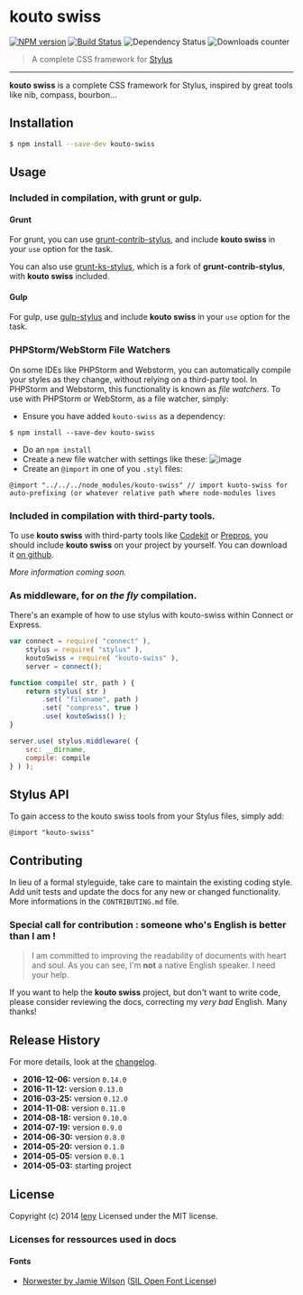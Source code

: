 # kouto swiss

[![NPM version](https://badge.fury.io/js/kouto-swiss.svg)](http://badge.fury.io/js/kouto-swiss) [![Build Status](http://img.shields.io/travis/leny/kouto-swiss.svg)](https://travis-ci.org/leny/kouto-swiss) ![Dependency Status](https://david-dm.org/leny/kouto-swiss.svg) ![Downloads counter](http://img.shields.io/npm/dm/kouto-swiss.svg)

> A complete CSS framework for [Stylus](http://learnboost.github.io/stylus/)

* * *

**kouto swiss** is a complete CSS framework for Stylus, inspired by great tools like nib, compass, bourbon…

## Installation

```bash
$ npm install --save-dev kouto-swiss
```

## Usage

### Included in compilation, with grunt or gulp.

#### Grunt

For grunt, you can use [grunt-contrib-stylus](https://www.npmjs.org/package/grunt-contrib-stylus), and include **kouto swiss** in your `use` option for the task.

You can also use [grunt-ks-stylus](https://www.npmjs.org/package/grunt-ks-stylus), which is a fork of **grunt-contrib-stylus**, with **kouto swiss** included.

#### Gulp

For gulp, use [gulp-stylus](https://www.npmjs.org/package/gulp-stylus) and include **kouto swiss** in your `use` option for the task.

### PHPStorm/WebStorm File Watchers

On some IDEs like PHPStorm and Webstorm, you can automatically compile your styles as they change, without relying on a third-party tool.  In PHPStorm and Webstorm, this functionality is known as *file watchers*.  To use with PHPStorm or WebStorm, as a file watcher, simply:

- Ensure you have added ``kouto-swiss`` as a dependency:

```
$ npm install --save-dev kouto-swiss
```

- Do an ``npm install``
- Create a new file watcher with settings like these: ![image](https://cloud.githubusercontent.com/assets/1750837/4965903/60310eac-679d-11e4-85db-95950c854398.png)
- Create an ``@import`` in one of you ``.styl`` files:
```
@import "../../../node_modules/kouto-swiss" // import kuoto-swiss for auto-prefixing (or whatever relative path where node-modules lives
```

### Included in compilation with third-party tools.

To use **kouto swiss** with third-party tools like [Codekit](https://incident57.com/codekit/) or [Prepros](http://alphapixels.com/prepros/), you should include **kouto swiss** on your project by yourself. You can download it [on github](https://github.com/leny/kouto-swiss/releases).

_More information coming soon._

### As middleware, for *on the fly* compilation.

There's an example of how to use stylus with kouto-swiss within Connect or Express.

```javascript
var connect = require( "connect" ),
    stylus = require( "stylus" ),
    koutoSwiss = require( "kouto-swiss" ),
    server = connect();

function compile( str, path ) {
    return stylus( str )
        .set( "filename", path )
        .set( "compress", true )
        .use( koutoSwiss() );
}

server.use( stylus.middleware( {
    src: __dirname,
    compile: compile
} ) );

```

## Stylus API

To gain access to the kouto swiss tools from your Stylus files, simply add:

```stylus
@import "kouto-swiss"
```

## Contributing

In lieu of a formal styleguide, take care to maintain the existing coding style.
Add unit tests and update the docs for any new or changed functionality.
More informations in the `CONTRIBUTING.md` file.

### Special call for contribution : someone who's English is better than I am !

> I am committed to improving the readability of documents with heart and soul. As you can see, I'm **not** a native English speaker. I need your help.

If you want to help the **kouto swiss** project, but don't want to write code, please consider reviewing the docs, correcting my *very bad* English.
Many thanks!

## Release History

For more details, look at the [changelog](./CHANGELOG.md).

- **2016-12-06:** version `0.14.0`
- **2016-11-12:** version `0.13.0`
- **2016-03-25:** version `0.12.0`
- **2014-11-08:** version `0.11.0`
- **2014-08-18:** version `0.10.0`
- **2014-07-19:** version `0.9.0`
- **2014-06-30:** version `0.8.0`
- **2014-05-20:** version `0.1.0`
- **2014-05-05:** version `0.0.1`
- **2014-05-03:** starting project

## License

Copyright (c) 2014 [leny](http://leny.me)
Licensed under the MIT license.

### Licenses for ressources used in docs

#### Fonts

* [Norwester by Jamie Wilson](http://jamiewilson.io/norwester/) ([SIL Open Font License](http://scripts.sil.org/OFL))
